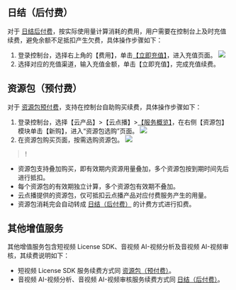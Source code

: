 ## <span id = "p1"></span>日结（后付费）
对于 [日结后付费](https://cloud.tencent.com/document/product/266/14666)，按实际使用量计算消耗的费用，用户需要在控制台上及时充值续费，避免余额不足抵扣产生欠费，具体操作步骤如下：
1. 登录控制台，选择右上角的【费用】，单击[【立即充值】](https://console.cloud.tencent.com/account/recharge)，进入充值页面。
	![](https://main.qcloudimg.com/raw/70aa15058cfeca9f5435fc2e2a17e973.png)
2. 选择对应的充值渠道，输入充值金额，单击【立即充值】，完成充值续费。

## <span id = "p2"></span>资源包（预付费）
对于 [资源包预付费](https://cloud.tencent.com/document/product/266/14667)，支持在控制台自助购买续费，具体操作步骤如下：
1. 登录控制台，选择【云产品】>【云点播】>[【服务概览】](https://console.cloud.tencent.com/vod/overview)，在右侧【资源包】模块单击【新购】，进入“资源包选购”页面。
![](https://main.qcloudimg.com/raw/8422ac31c054b133a7fbeb9032a137ec.png)
2. 在资源包购买页面，按需选购资源包。
![](https://main.qcloudimg.com/raw/94cbe5a929047e33e667aad0f5aa6cc8.png)

>!
- 资源包支持叠加购买，即有效期内资源用量叠加，多个资源包按到期时间先后进行抵扣。
- 每个资源包的有效期独立计算，多个资源包有效期不叠加。
- 云点播提供的资源包，仅可抵扣云点播产品对应付费服务产生的用量。
- 资源包消耗完会自动转成 [日结（后付费）](https://cloud.tencent.com/document/product/266/14666) 的计费方式进行扣费。

## 其他增值服务
其他增值服务包含短视频 License SDK、音视频 AI-视频分析及音视频 AI-视频审核，其续费说明如下：

- 短视频 License SDK 服务续费方式同 [资源包（预付费）](#p2)。
- 音视频 AI-视频分析、音视频 AI-视频审核服务续费方式同 [日结（后付费）](#p1)。


